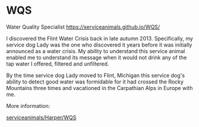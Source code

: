 # WQS
Water Quality Specialist https://serviceanimals.github.io/WQS/

I discovered the Flint Water Crisis back in late autumn 2013.  Specifically, my service dog Lady was the one who discovered it years before it was initially announced as a water crisis.  My ability to understand this service animal enabled me to understand its message when it would not drink any of the tap water I offered, filtered and unfiltered.

By the time service dog Lady moved to Flint, Michigan this service dog's ability to detect good water was formidable for it had crossed the Rocky Mountains three times and vacationed in the Carpathian Alps in Europe with me.

More information: 

[serviceanimals/](https://serviceanimals.github.io/)[Harper/](https://serviceanimals.github.io/Harper)[WQS](https://serviceanimals.github.io/Harper/WQS.md)
